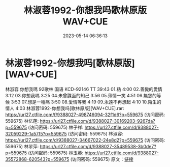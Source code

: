 ﻿---
title: 林淑蓉1992-你想我吗歌林原版WAV+CUE
date: 2023-05-14 06:36:13
categories: WAV车载音乐、镜像
tags: 华语中文
---
# 林淑蓉1992-你想我吗[歌林原版][WAV+CUE]

林淑容 你想我嗎 92歌林 国语 KCD-92146
TT 39:43
01.粘 4:00
02.善變的愛情 3:12
03.你想我嗎 3:25
04.未曾謀面的知己 3:56
05.薄情一笑 4:51
06.無怨的等候 3:53
07.想是一種痛 3:50
08.愛情等我 4:19
09.永遠不再想起 4:10
10.陌生的情人 4:03
林淑蓉1992-你想我吗[歌林原版][WAV+CUE].rar: https://url27.ctfile.com/f/9388027-498746094-32f1d6?p=559675
(访问密码: 559675)
林忆莲: https://url27.ctfile.com/d/9388027-30169203-9267da?p=559675
(访问密码: 559675)
林子祥: https://url27.ctfile.com/d/9388027-32059229-1a57f5?p=559675
(访问密码: 559675)
林淑容: https://url27.ctfile.com/d/9388027-34667022-24e8d2?p=559675
(访问密码: 559675)
林翠萍: https://url27.ctfile.com/d/9388027-35489538-3b0de7?p=559675
(访问密码: 559675)
林玉英: https://url27.ctfile.com/d/9388027-35572868-620543?p=559675
(访问密码: 559675)
原文：[链接](https://blog.sina.com.cn/s/blog_1647c7e76010311v4.html)